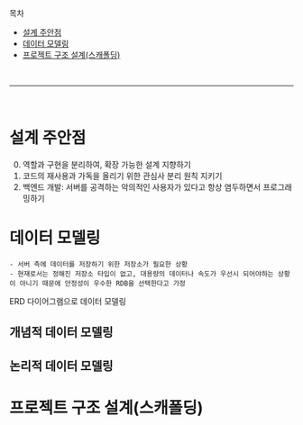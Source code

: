 목차

- [설계 주안점](#설계-주안점)
- [데이터 모델링](#데이터-모델링)
- [프로젝트 구조 설계(스캐폴딩)](#프로젝트-구조-설계스캐폴딩)

<br>

---

<br>

# 설계 주안점

0. 역할과 구현을 분리하여, 확장 가능한 설계 지향하기
1. 코드의 재사용과 가독을 올리기 위한 관심사 분리 원칙 지키기
2. 백엔드 개발: 서버를 공격하는 악의적인 사용자가 있다고 항상 염두하면서 프로그래밍하기

# 데이터 모델링

```
- 서버 측에 데이터를 저장하기 위한 저장소가 필요한 상황
- 현재로서는 정해진 저장소 타입이 없고, 대용량의 데이터나 속도가 우선시 되어야하는 상황이 아니기 때문에 안정성이 우수한 RDB을 선택한다고 가정
```

ERD 다이어그램으로 데이터 모델링

## 개념적 데이터 모델링

## 논리적 데이터 모델링

# 프로젝트 구조 설계(스캐폴딩)
